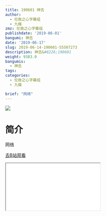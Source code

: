 ```yaml
---
title: 190601 神舌
author:
  - 伦敦之心字幕组
  - 九條
zmz: 伦敦之心字幕组
publishdate: '2019-06-01'
bangumi: 神舌
date: '2019-06-17'
slug: 2019-06-14-190601-55507273
description: 神舌&#8226;190601
weight: 9383.0
bangumis:
  - 神舌
tags:
categories:
  - 伦敦之心字幕组
  - 九條

brief: "网络"
---
```

![](https://raw.githubusercontent.com/tcgriffith/owaraisite/master/static/tmpimg/4da536fe525d4491db85cd797ed14f48ca7e9cb2.jpg.480.jpg)
# 简介  
网络  

[去B站观看](https://www.bilibili.com/video/av55507273/)
<div class ="resp-container"><iframe class="testiframe" src="//player.bilibili.com/player.html?aid=55507273"", scrolling="no", allowfullscreen="true" > </iframe></div> 
